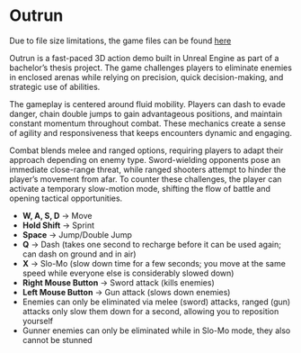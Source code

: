 # Outrun
Due to file size limitations, the game files can be found [here](https://mega.nz/file/i34HRTjR#5eZNPsOQ9POFjT55BlLaIFsBxGMuORcx2Kj0KRskVOk)

Outrun is a fast-paced 3D action demo built in Unreal Engine as part of a bachelor’s thesis project. The game challenges players to eliminate enemies in enclosed arenas while relying on precision, quick decision-making, and strategic use of abilities.

The gameplay is centered around fluid mobility. Players can dash to evade danger, chain double jumps to gain advantageous positions, and maintain constant momentum throughout combat. These mechanics create a sense of agility and responsiveness that keeps encounters dynamic and engaging.

Combat blends melee and ranged options, requiring players to adapt their approach depending on enemy type. Sword-wielding opponents pose an immediate close-range threat, while ranged shooters attempt to hinder the player’s movement from afar. To counter these challenges, the player can activate a temporary slow-motion mode, shifting the flow of battle and opening tactical opportunities.

- **W, A, S, D** -> Move
- **Hold Shift** -> Sprint
- **Space** -> Jump/Double Jump
- **Q** -> Dash (takes one second to recharge before it can be used again; can dash on ground and in air)
- **X** -> Slo-Mo (slow down time for a few seconds; you move at the same speed while everyone else is considerably slowed down)
- **Right Mouse Button** -> Sword attack (kills enemies)
- **Left Mouse Button** -> Gun attack (slows down enemies)
- Enemies can only be eliminated via melee (sword) attacks, ranged (gun) attacks only slow them down for a second, allowing you to reposition yourself
- Gunner enemies can only be eliminated while in Slo-Mo mode, they also cannot be stunned
